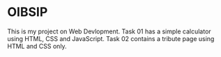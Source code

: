 # OIBSIP
This is my project on Web Devlopment.
Task 01 has a simple calculator using HTML, CSS and JavaScript.
Task 02 contains a tribute page using HTML and CSS only.
